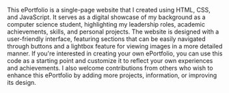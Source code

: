 This ePortfolio is a single-page website that I created using HTML, CSS, and JavaScript. It serves as a digital showcase of my background as a computer science student, highlighting my leadership roles, academic achievements, skills, and personal projects. The website is designed with a user-friendly interface, featuring sections that can be easily navigated through buttons and a lightbox feature for viewing images in a more detailed manner. If you're interested in creating your own ePortfolio, you can use this code as a starting point and customize it to reflect your own experiences and achievements. I also welcome contributions from others who wish to enhance this ePortfolio by adding more projects, information, or improving its design.
